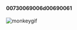 #### 00730069006d00690061

![monkeygif](https://user-images.githubusercontent.com/93370355/142283525-7fb320b0-1e4a-425d-ad63-fa9afa614499.gif)
